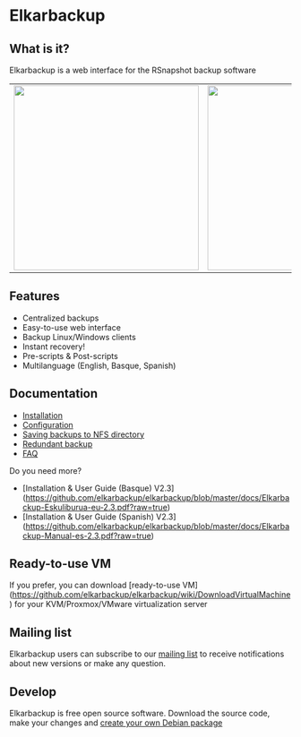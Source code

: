 # Elkarbackup

## What is it?
Elkarbackup is a web interface for the RSnapshot backup software

<table>
  <tr>
    <td><img src="http://www.elkarbackup.org/images/elkarbackup_main_eu.png" width="330"></td>
    <td><img src="http://www.elkarbackup.org/images/elkarbackup_restore_eu.png" width="330"></td>
  </tr>
</table>

## Features
- Centralized backups
- Easy-to-use web interface
- Backup Linux/Windows clients
- Instant recovery!
- Pre-scripts & Post-scripts
- Multilanguage (English, Basque, Spanish)

## Documentation
* [Installation](https://github.com/elkarbackup/elkarbackup/wiki/Installation)
* [Configuration](https://github.com/elkarbackup/elkarbackup/wiki/Configuration)
* [Saving backups to NFS directory](https://github.com/elkarbackup/elkarbackup/wiki/Saving-backups-to-NFS-directory)
* [Redundant backup](https://github.com/elkarbackup/elkarbackup/wiki/RedundantBackup)
* [FAQ](https://github.com/elkarbackup/elkarbackup/wiki/FAQ)

Do you need more?

- [Installation & User Guide (Basque) V2.3] (https://github.com/elkarbackup/elkarbackup/blob/master/docs/Elkarbackup-Eskuliburua-eu-2.3.pdf?raw=true)
- [Installation & User Guide (Spanish) V2.3] (https://github.com/elkarbackup/elkarbackup/blob/master/docs/Elkarbackup-Manual-es-2.3.pdf?raw=true)


## Ready-to-use VM

If you prefer, you can download [ready-to-use VM] (https://github.com/elkarbackup/elkarbackup/wiki/DownloadVirtualMachine) for your KVM/Proxmox/VMware virtualization server

## Mailing list

Elkarbackup users can subscribe to our [mailing list](https://groups.google.com/forum/?hl=es#!forum/elkarbackup-users) to receive notifications about new versions or make any question.


## Develop

Elkarbackup is free open source software. Download the source code, make your changes and [create your own Debian package](https://github.com/elkarbackup/elkarbackup/wiki/BuildPackage)

